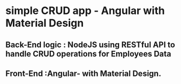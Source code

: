 # simple CRUD app -  Angular with  Material  Design






Back-End logic : NodeJS using RESTful API to handle CRUD operations for Employees Data
--------------------------------------------------------------------------------
Front-End :Angular- with Material Design. 
--------------------------------------------------------------------------------

 
